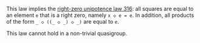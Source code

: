 This law implies the [right-zero unipotence law 316](https://teorth.github.io/equational_theories/implications/?316): all squares are equal to an element `e` that is a right zero, namely `x ◇ e = e`.  In addition, all products of the form `_ ◇ ((_ ◇ _) ◇ _)` are equal to `e`.

This law cannot hold in a non-trivial quasigroup.
